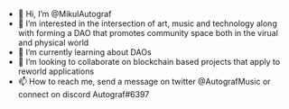 - 👋 Hi, I’m @MikulAutograf
- 👀 I’m interested in the intersection of art, music and technology along with forming a DAO that promotes community space both in the virual and physical world
- 🌱 I’m currently learning about DAOs
- 💞️ I’m looking to collaborate on blockchain based projects that apply to reworld applications 
- 📫 How to reach me, send a message on twitter @AutografMusic or connect on discord Autograf#6397

<!---
MikulAutograf/MikulAutograf is a ✨ special ✨ repository because its `README.md` (this file) appears on your GitHub profile.
You can click the Preview link to take a look at your changes.
--->
